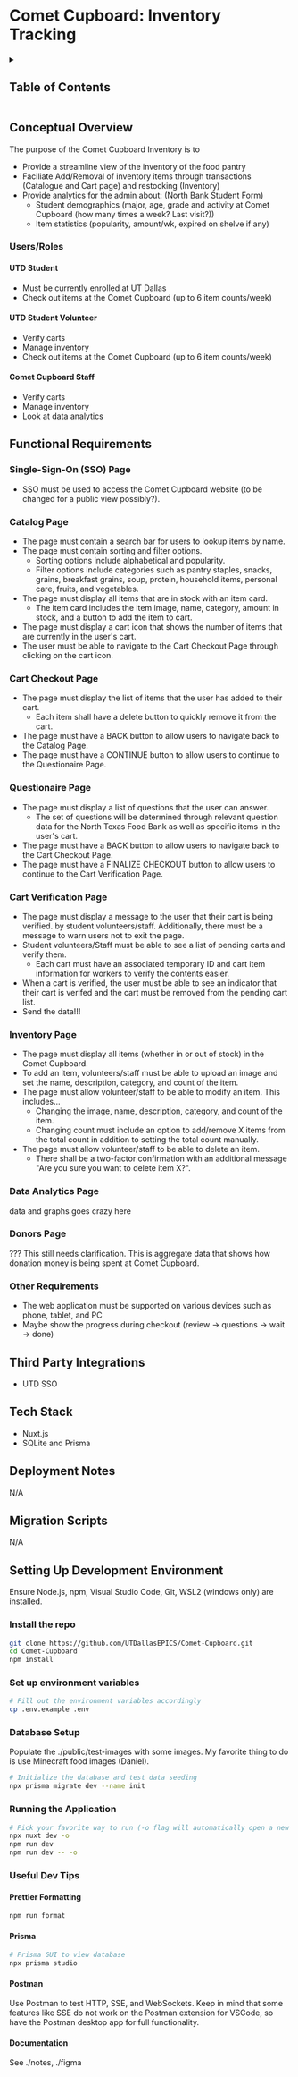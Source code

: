 # Comet Cupboard: Inventory Tracking

<!-- markdownlint-disable-next-line MD033 -->
<details><summary><h2>Table of Contents</h2></summary>

- [Comet Cupboard: Inventory Tracking](#comet-cupboard-inventory-tracking)
  - [Conceptual Overview](#conceptual-overview)
    - [Users/Roles](#usersroles)
      - [UTD Student](#utd-student)
      - [UTD Student Volunteer](#utd-student-volunteer)
      - [Comet Cupboard Staff](#comet-cupboard-staff)
  - [Functional Requirements](#functional-requirements)
    - [Single-Sign-On (SSO) Page](#single-sign-on-sso-page)
    - [Catalog Page](#catalog-page)
    - [Cart Checkout Page](#cart-checkout-page)
    - [Questionaire Page](#questionaire-page)
    - [Cart Verification Page](#cart-verification-page)
    - [Inventory Page](#inventory-page)
    - [Data Analytics Page](#data-analytics-page)
    - [Donors Page](#donors-page)
    - [Other Requirements](#other-requirements)
  - [Third Party Integrations](#third-party-integrations)
  - [Tech Stack](#tech-stack)
  - [Deployment Notes](#deployment-notes)
  - [Migration Scripts](#migration-scripts)
  - [Setting Up Development Environment](#setting-up-development-environment)
    - [Install the repo](#install-the-repo)

</details>

## Conceptual Overview

The purpose of the Comet Cupboard Inventory is to

- Provide a streamline view of the inventory of the food pantry
- Faciliate Add/Removal of inventory items through transactions (Catalogue and Cart page) and restocking (Inventory)
- Provide analytics for the admin about: (North Bank Student Form)
  - Student demographics (major, age, grade and activity at Comet Cupboard (how many times a week? Last visit?))
  - Item statistics (popularity, amount/wk, expired on shelve if any)

### Users/Roles

#### UTD Student

- Must be currently enrolled at UT Dallas
- Check out items at the Comet Cupboard (up to 6 item counts/week)

#### UTD Student Volunteer

- Verify carts
- Manage inventory
- Check out items at the Comet Cupboard (up to 6 item counts/week)

#### Comet Cupboard Staff

- Verify carts
- Manage inventory
- Look at data analytics

## Functional Requirements

### Single-Sign-On (SSO) Page

- SSO must be used to access the Comet Cupboard website (to be changed for a public view possibly?).

### Catalog Page

- The page must contain a search bar for users to lookup items by name.
- The page must contain sorting and filter options.
  - Sorting options include alphabetical and popularity.
  - Filter options include categories such as pantry staples, snacks, grains, breakfast grains, soup, protein, household items, personal care, fruits, and vegetables.
- The page must display all items that are in stock with an item card.
  - The item card includes the item image, name, category, amount in stock, and a button to add the item to cart.
- The page must display a cart icon that shows the number of items that are currently in the user's cart.
- The user must be able to navigate to the Cart Checkout Page through clicking on the cart icon.

### Cart Checkout Page

- The page must display the list of items that the user has added to their cart.
  - Each item shall have a delete button to quickly remove it from the cart.
- The page must have a BACK button to allow users to navigate back to the Catalog Page.
- The page must have a CONTINUE button to allow users to continue to the Questionaire Page.

### Questionaire Page

- The page must display a list of questions that the user can answer.
  - The set of questions will be determined through relevant question data for the North Texas Food Bank as well as specific items in the user's cart.
- The page must have a BACK button to allow users to navigate back to the Cart Checkout Page.
- The page must have a FINALIZE CHECKOUT button to allow users to continue to the Cart Verification Page.

### Cart Verification Page

- The page must display a message to the user that their cart is being verified. by student volunteers/staff. Additionally, there must be a message to warn users not to exit the page.
- Student volunteers/Staff must be able to see a list of pending carts and verify them.
  - Each cart must have an associated temporary ID and cart item information for workers to verify the contents easier.
- When a cart is verified, the user must be able to see an indicator that their cart is verifed and the cart must be removed from the pending cart list.
- Send the data!!!

### Inventory Page

- The page must display all items (whether in or out of stock) in the Comet Cupboard.
- To add an item, volunteers/staff must be able to upload an image and set the name, description, category, and count of the item.
- The page must allow volunteer/staff to be able to modify an item. This includes...
  - Changing the image, name, description, category, and count of the item.
  - Changing count must include an option to add/remove X items from the total count in addition to setting the total count manually.
- The page must allow volunteer/staff to be able to delete an item.
  - There shall be a two-factor confirmation with an additional message "Are you sure you want to delete item X?".

### Data Analytics Page

data and graphs goes crazy here

### Donors Page

??? This still needs clarification. This is aggregate data that shows how donation money is being spent at Comet Cupboard.

### Other Requirements

- The web application must be supported on various devices such as phone, tablet, and PC
- Maybe show the progress during checkout (review -> questions -> wait -> done)

## Third Party Integrations

- UTD SSO

## Tech Stack

- Nuxt.js
- SQLite and Prisma

## Deployment Notes

N/A

## Migration Scripts

N/A

## Setting Up Development Environment

Ensure Node.js, npm, Visual Studio Code, Git, WSL2 (windows only) are installed.

### Install the repo

```bash
git clone https://github.com/UTDallasEPICS/Comet-Cupboard.git
cd Comet-Cupboard
npm install
```

### Set up environment variables

```bash
# Fill out the environment variables accordingly
cp .env.example .env
```

### Database Setup

Populate the ./public/test-images with some images. My favorite thing to do is use Minecraft food images (Daniel).

```bash
# Initialize the database and test data seeding
npx prisma migrate dev --name init
```

### Running the Application

```bash
# Pick your favorite way to run (-o flag will automatically open a new tab)
npx nuxt dev -o
npm run dev
npm run dev -- -o
```

### Useful Dev Tips

#### Prettier Formatting

```bash
npm run format
```

#### Prisma

```bash
# Prisma GUI to view database
npx prisma studio
```

#### Postman

Use Postman to test HTTP, SSE, and WebSockets. Keep in mind that some features like SSE do not work on the Postman extension for VSCode, so have the Postman desktop app for full functionality.

#### Documentation

See ./notes, ./figma
